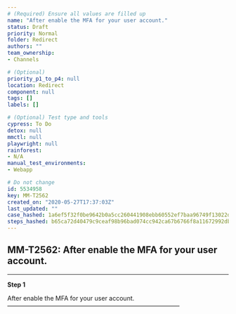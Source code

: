 ```yaml
---
# (Required) Ensure all values are filled up
name: "After enable the MFA for your user account."
status: Draft
priority: Normal
folder: Redirect
authors: ""
team_ownership: 
- Channels

# (Optional)
priority_p1_to_p4: null
location: Redirect
component: null
tags: []
labels: []

# (Optional) Test type and tools
cypress: To Do
detox: null
mmctl: null
playwright: null
rainforest: 
- N/A
manual_test_environments: 
- Webapp

# Do not change
id: 5534958
key: MM-T2562
created_on: "2020-05-27T17:37:03Z"
last_updated: ""
case_hashed: 1a6ef5f32f0be9642b0a5cc260441908ebb60552ef7baa96749f13022d341cefcbc49a8f1f16c60d53699a52ecd4f5f2
steps_hashed: b65ca72d40479c9ceaf98b96bad074cc942ca67b6766f8a11672992db8aa7fd253f70dbc859df48d86251e9c501baeb7
---
```


<!-- (Auto-generated) Based on frontmatter's "key" and "name" -->

## MM-T2562: After enable the MFA for your user account.

---

**Step 1**

After enable the MFA for your user account.\
————————————————————————————

